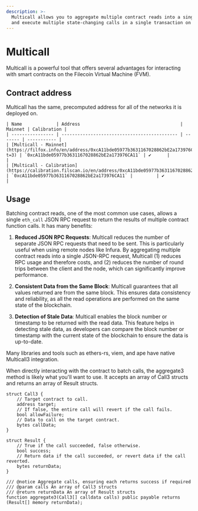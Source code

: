 ```yaml
---
description: >-
  Multicall allows you to aggregate multiple contract reads into a single JSON-RPC request,
  and execute multiple state-changing calls in a single transaction on the FVM.
---
```


# Multicall

Multicall is a powerful tool that offers several advantages for interacting with smart contracts on the Filecoin Virtual Machine (FVM). 

## Contract address

Multicall has the same, precomputed address for all of the networks it is deployed on. 
```
| Name             | Address                                      | Mainnet | Calibration |
| ---------------- | -------------------------------------------- | ------- | ----------- |
| [Multicall - Mainnet](https://filfox.info/en/address/0xcA11bde05977b3631167028862bE2a173976CA11?t=3) | `0xcA11bde05977b3631167028862bE2a173976CA11` | ✔️      |             |
| [Multicall - Calibration](https://calibration.filscan.io/en/address/0xcA11bde05977b3631167028862bE2a173976CA11/) | `0xcA11bde05977b3631167028862bE2a173976CA11` |         | ✔️          |
```

## Usage

Batching contract reads, one of the most common use cases, allows a single `eth_call` JSON RPC request to return the results of multiple contract function calls. It has many benefits:

1. **Reduced JSON RPC Requests**: Multicall reduces the number of separate JSON RPC requests that need to be sent. This is particularly useful when using remote nodes like Infura. By aggregating multiple contract reads into a single JSON-RPC request, Multicall (1) reduces RPC usage and therefore costs, and (2) reduces the number of round trips between the client and the node, which can significantly improve performance.

2. **Consistent Data from the Same Block**: Multicall guarantees that all values returned are from the same block. This ensures data consistency and reliability, as all the read operations are performed on the same state of the blockchain.

3. **Detection of Stale Data**: Multicall enables the block number or timestamp to be returned with the read data. This feature helps in detecting stale data, as developers can compare the block number or timestamp with the current state of the blockchain to ensure the data is up-to-date.

Many libraries and tools such as ethers-rs, viem, and ape have native Multicall3 integration.

When directly interacting with the contract to batch calls, the aggregate3 method is likely what you'll want to use. It accepts an array of Call3 structs and returns an array of Result structs.

```
struct Call3 {
    // Target contract to call.
    address target;
    // If false, the entire call will revert if the call fails.
    bool allowFailure;
    // Data to call on the target contract.
    bytes callData;
}

struct Result {
    // True if the call succeeded, false otherwise.
    bool success;
    // Return data if the call succeeded, or revert data if the call reverted.
    bytes returnData;
}

/// @notice Aggregate calls, ensuring each returns success if required
/// @param calls An array of Call3 structs
/// @return returnData An array of Result structs
function aggregate3(Call3[] calldata calls) public payable returns (Result[] memory returnData);
```

